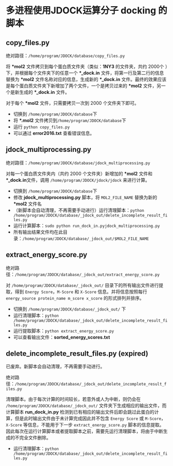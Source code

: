 多进程使用JDOCK运算分子 docking 的脚本
==================================


copy_files.py
-------------

绝对路径：`/home/program/JDOCK/database/copy_files.py`

将 **\*mol2** 文件拷贝到每个蛋白质文件夹（类似：**1NY3** 的文件夹，共约 2000个 ）下，并根据每个文件夹下的任意一个 **\*_dock.in** 文件，将第一行及第二行的信息替换为 **\*mol2** 文件名称对应的信息，生成新的 **\*_dock.in** 文件。最终的效果应该是每个蛋白质文件夹下新增加了两个文件，一个是拷贝过来的 **\*mol2** 文件，另一个是新生成的 **\*_dock.in** 文件。

对于每个 **\*mol2** 文件，只需要拷贝一次到 2000 个文件夹下即可。

- 切换到 `/home/program/JDOCK/database`下
- 将 **\*.mol2** 文件拷贝到`/home/program/JDOCK/database`下
- 运行 `python copy_files.py`
- 可以通过 **error2016.txt** 查看错误信息。



jdock_multiprocessing.py
------------------------

绝对路径：`/home/program/JDOCK/database/jdock_multiprocessing.py`

对每一个蛋白质文件夹内（共约 2000 个文件夹）新增加的 **\*mol2** 文件和 **\*_dock.in**文件，调用 `/home/program/JDOCK/jdock/jdock` 来进行计算。

- 切换到 `/home/program/JDOCK/database`下
- 修改 **jdock_multiprocessing.py** 脚本，将 `MOL2_FILE_NAME` 替换为新的 **\*mol2** 文件名
- （新脚本会自动清理，不再需要手动进行）运行清理脚本：`python /home/program/JDOCK/database/_jdock_out/delete_incomplete_result_files.py`
- 运行计算脚本：`sudo python run_dock_in.pyjdock_multiprocessing.py`
- 所有输出结果文件均在此目录：`/home/program/JDOCK/database/_jdock_out/$MOL2_FILE_NAME`




extract_energy_score.py
-----------------------

绝对路径：`/home/program/JDOCK/database/_jdock_out/extract_energy_score.py`

对 `/home/program/JDOCK/database/_jdock_out/` 目录下的所有输出文件进行提取，得到 `Energy Score`，`M-Score` 和 `X-Score` 信息。并将信息按照每行`energy_source protein_name m_score x_score` 的形式排列并排序。

- 切换到 `/home/program/JDOCK/database/_jdock_out/` 下
- 运行清理脚本：`python /home/program/JDOCK/database/_jdock_out/delete_incomplete_result_files.py`
- 运行提取脚本：`python extract_energy_score.py`
- 可以查看输出文件：**sorted_energy_scores.txt**




delete_incomplete_result_files.py (expired)
-------------------------------------------

已废弃。新脚本会自动清理，不再需要手动进行。

绝对路径：`/home/program/JDOCK/database/_jdock_out/delete_incomplete_result_files.py`

清理脚本。由于每次计算的时间较长，若意外或人为中断，则仍会在 `/home/program/JDOCK/database/_jdock_out/` 文件夹下生成相应的输出文件，而计算脚本 **run_dock_in.py** 检测到已有相应的输出文件后即会跳过此蛋白的计算，但是此时输出文件由于未计算完成因此并不包含 `Energy Score` 或 `M-Score`，`X-Score` 等信息，不能用于下一步 `extract_energy_score.py` 脚本的信息提取。因此每次在运行计算脚本或者提取脚本之前，需要先运行清理脚本，将由于中断生成的不完全文件删除。

- 运行清理脚本：`python /home/program/JDOCK/database/_jdock_out/delete_incomplete_result_files.py`
